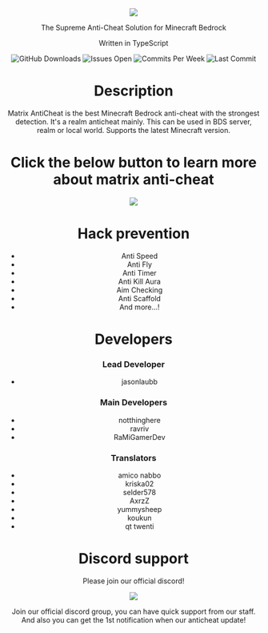 <div align="center">
    <img src="https://raw.githubusercontent.com/jasonlaubb/Matrix-AntiCheat/main/docs/images/title.png">
    <p>The Supreme Anti-Cheat Solution for Minecraft Bedrock</p>
    <p>
        Written in TypeScript
    </p>
    <p align="center">
        <img src="https://img.shields.io/github/downloads/jasonlaubb/Matrix-AntiCheat/total?style=for-the-badge" alt="GitHub Downloads">
        <img src="https://img.shields.io/github/issues/jasonlaubb/Matrix-AntiCheat?label=ISSUES%20OPEN&style=for-the-badge" alt="Issues Open">
        <img src="https://img.shields.io/github/commit-activity/m/jasonlaubb/Matrix-AntiCheat?style=for-the-badge" alt="Commits Per Week">
        <img src="https://img.shields.io/github/last-commit/jasonlaubb/Matrix-AntiCheat?style=for-the-badge" alt="Last Commit">
    </p>
    <h1>Description</h1>
    <p>
        Matrix AntiCheat is the best Minecraft Bedrock anti-cheat with the strongest detection. It's a realm anticheat mainly.
        This can be used in BDS server, realm or local world. Supports the latest Minecraft version.
    </p>
    <h1>Click the below button to learn more about matrix anti-cheat</h1>
    <a href="https://jasonlaubb.github.io/Matrix-AntiCheat/" target="_blank">
        <img src="https://dabuttonfactory.com/button.png?t=Go+to+our+docs+website&f=Komika-Bold-Italic&ts=30&tc=fff&tshs=2&tshc=f00&hp=25&vp=8&c=11&bgt=gradient&bgc=0ff&ebgc=00f&be=1">
    </a>
    <h1>Hack prevention</h1>
    <ul>
        <li>Anti Speed</li>
        <li>Anti Fly</li>
        <li>Anti Timer</li>
        <li>Anti Kill Aura</li>
        <li>Aim Checking</li>
        <li>Anti Scaffold</li>
        <li>And more...!</li>
    </ul>
    <h1>Developers</h1>
    <h3>Lead Developer</h3>
    <ul>
        <li>jasonlaubb</li>
    </ul>
    <h3>Main Developers</h3>
    <ul>
        <li>notthinghere</li>
        <li>ravriv</li>
        <li>RaMiGamerDev</li>
    </ul>
    <h3>Translators</h3>
    <ul>
        <li>amico nabbo</li>
        <li>kriska02</li>
        <li>selder578</li>
        <li>AxrzZ</li>
        <li>yummysheep</li>
        <li>koukun</li>
        <li>qt twenti</li>
    </ul>
    <h1>Discord support</h1>
    <p>Please join our official discord!</p>
    <a href="https://discord.gg/CqZGXeRKPJ" target="_blank"><img src="https://dabuttonfactory.com/button.png?t=Join+Support+Server&f=Calibri-Bold&ts=30&tc=fff&hp=24&vp=8&c=11&bgt=unicolored&bgc=005dff"></a>
    <p>Join our official discord group, you can have quick support from our staff. And also you can get the 1st notification when our anticheat update!</p>
</div>
